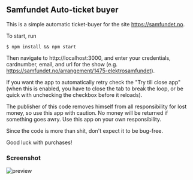 ## Samfundet Auto-ticket buyer

This is a simple automatic ticket-buyer for the site https://samfundet.no.

To start, run

``` $ npm install && npm start ```

Then navigate to http://localhost:3000, and enter your credentials, cardnumber, email, and url for the show (e.g. https://samfundet.no/arrangement/1475-elektrosamfundet).

If you want the app to automatically retry check the "Try till close app" (when this is enabled, you have to close the tab to break the loop, or be quick with unchecking the checkbox before it reloads).

The publisher of this code removes himself from all responsibility for lost money, so use this app with caution. No money will be returned if something goes awry. Use this app on your own responsibility.

Since the code is more than shit, don't expect it to be bug-free.

Good luck with purchases!

### Screenshot

![preview](https://puu.sh/zrSJy/c41bac64ca.png)
